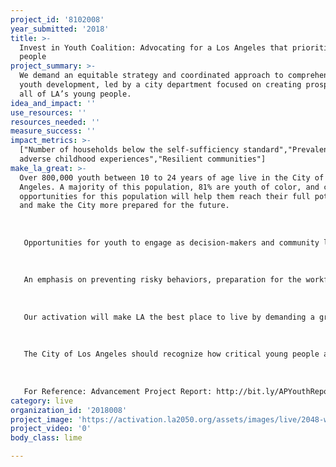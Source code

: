 ```yaml
---
project_id: '8102008'
year_submitted: '2018'
title: >-
  Invest in Youth Coalition: Advocating for a Los Angeles that prioritizes young
  people
project_summary: >-
  We demand an equitable strategy and coordinated approach to comprehensive
  youth development, led by a city department focused on creating prosperity for
  all of LA’s young people.
idea_and_impact: ''
use_resources: ''
resources_needed: ''
measure_success: ''
impact_metrics: >-
  ["Number of households below the self-sufficiency standard","Prevalence of
  adverse childhood experiences","Resilient communities"]
make_la_great: >-
  Over 800,000 youth between 10 to 24 years of age live in the City of Los
  Angeles. A majority of this population, 81% are youth of color, and creating
  opportunities for this population will help them reach their full potential
  and make the City more prepared for the future. 
   
   
   
   Opportunities for youth to engage as decision-makers and community leaders becomes a driving force in their likelihood of being publicly engaged and creates a life-long dedication to the wellbeing of their neighborhoods. Youth who have limited opportunities are at higher risk of developing personal, social, and behavioral problems. Youth who have access to civic engagement, educational opportunities, vocational programs, and health services have higher rates of psychological and emotional stability, positive self-esteem, and greater risk management capacities. Access to these programs and services makes it less likely for young people to engage in unhealthy behaviors such as smoking, alcohol and substance abuse, crime and violence, and unsafe sex. Positive youth development has also been found to have a positive relationship to life satisfaction.
   
   
   
   An emphasis on preventing risky behaviors, preparation for the workforce, after school services, and raising academic achievement are all increasing the demand for youth programs. Los Angeles faces significant challenges in this area since policymakers have not adequately funded and successfully coordinated effective services. In fact, LA is only spending $75 per youth, while San Francisco and New York are spending $1,909 and $541 apiece on their young people. The City’s current youth development effort is a piecemeal approach with multiple agencies managing various programs. We believe is it critical that one coordinating body be responsible for identifying strategies that increase positive outcomes and opportunities for young people.
   
   
   
   Our activation will make LA the best place to live by demanding a greater investment in our city’s youth. This investment supports the healthy development of young people across various sectors, such as leadership development and workforce training, recognizes youth of color as one of our greatest assets in an increasingly globalized economy, and is a critical component of citywide efforts to combat poverty, reduce violence, and decrease homelessness.
   
   
   
   The City of Los Angeles should recognize how critical young people are to its economy, culture, and civic discourse — both today and in the future. Nonetheless, the City minimally invests in programs that benefit youth. The future of our City depends on the next generation of young Angelenos becoming ready for the transition into the workforce and/or higher education. It is time to ensure that all youth have access to high-quality programs—no matter where they live—with public investment to support a Youth Development Department.
   
   
   
   For Reference: Advancement Project Report: http://bit.ly/APYouthReport
category: live
organization_id: '2018008'
project_image: 'https://activation.la2050.org/assets/images/live/2048-wide/big-citizen-hub.jpg'
project_video: '0'
body_class: lime

---
```

